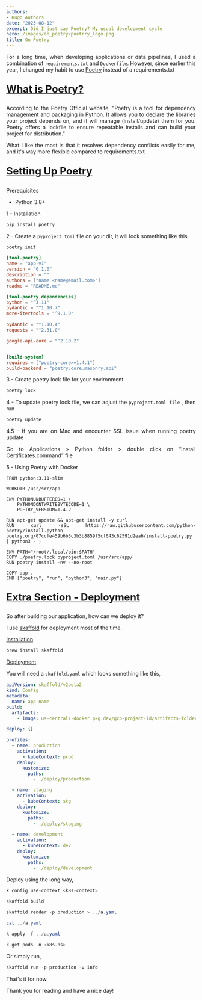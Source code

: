 ```yaml
---
authors:
- Hugo Authors
date: "2023-08-12"
excerpt: Did I just say Poetry? My usual development cycle
hero: /images/on_poetry/poetrry_logo.png
title: On Poetry
---
```


<div style="text-align: justify">


For a long time, when developing applications or data pipelines, I used a combination of `requirements.txt` and `Dockerfile`. However, since earlier this year, I changed my habit to use [Poetry](https://python-poetry.org/)  instead of a requirements.txt


<u><b>
    <p style="font-size:20pt ">
      What is Poetry?
    </p>
</b></u>



According to the Poetry Official website, "Poetry is a tool for dependency management and packaging in Python. It allows you to declare the libraries your project depends on, and it will manage (install/update) them for you. Poetry offers a lockfile to ensure repeatable installs and can build your project for distribution."

What I like the most is that it resolves dependency conflicts easily for me, and it's way more flexible compared to requirements.txt


<u><b>
    <p style="font-size:20pt ">
      Setting Up Poetry
    </p>
</b></u>

Prerequisites
- Python 3.8+

1 - Installation

```powershell
pip install poetry
```

2 - Create a `pyproject.toml` file on your dir, it will look something like this.


```powershell
poetry init
```

```toml
[tool.poetry]
name = "app-v1"
version = "0.1.0"
description = ""
authors = ["name <name@email.com>"]
readme = "README.md"

[tool.poetry.dependencies]
python = "^3.11"
pydantic = "^1.10.7"
more-itertools = "^9.1.0"

pydantic = "^1.10.4"
requests = "^2.31.0"

google-api-core = "^2.10.2"


[build-system]
requires = ["poetry-core>=1.4.1"]
build-backend = "poetry.core.masonry.api"
```

3 - Create poetry lock file for your environment

```powershell
poetry lock
```

4 - To update poetry lock file, we can adjust the `pyproject.toml file` , then run

```powershell
poetry update
```

4.5 - If you are on Mac and encounter SSL issue when running poetry update

Go to Applications > Python folder > double click on “Install Certificates.command” file

5 - Using Poetry with Docker

```docker
FROM python:3.11-slim

WORKDIR /usr/src/app

ENV PYTHONUNBUFFERED=1 \
    PYTHONDONTWRITEBYTECODE=1 \
    POETRY_VERSION=1.4.2

RUN apt-get update && apt-get install -y curl
RUN curl -sSL https://raw.githubusercontent.com/python-poetry/install.python-poetry.org/07ccfe459b6b5c3b3b8859f5cf643c62591d2ea6/install-poetry.py | python3 - ;

ENV PATH="/root/.local/bin:$PATH"
COPY ./poetry.lock pyproject.toml /usr/src/app/
RUN poetry install -nv --no-root

COPY app .
CMD ["poetry", "run", "python3", "main.py"]
```


<u><b>
    <p style="font-size:20pt ">
      Extra Section - Deployment
    </p>
</b></u>

So after building our application, how can we deploy it?

I use [skaffold](https://skaffold.dev/) for deployment most of the time.

<u>Installation</u>

```powershell
brew install skaffold
```

<u>Deployment</u>

You will need a `skaffold.yaml` which looks something like this,

```yaml
apiVersion: skaffold/v2beta2
kind: Config
metadata:
  name: app-name
build:
  artifacts:
    - image: us-central1-docker.pkg.dev/gcp-project-id/artifects-folder/app-name

deploy: {}

profiles:
  - name: production
    activation:
      - kubeContext: prod
    deploy:
      kustomize:
        paths:
          - ./deploy/production

  - name: staging
    activation:
      - kubeContext: stg
    deploy:
      kustomize:
        paths:
          - ./deploy/staging

  - name: development
    activation:
      - kubeContext: dev
    deploy:
      kustomize:
        paths:
          - ./deploy/development
```


Deploy using the long way, 

```powershell
k config use-context <k8s-context>

skaffold build

skaffold render -p production > ../a.yaml

cat ../a.yaml

k apply -f ../a.yaml

k get pods -n <k8s-ns>
```

Or simply run,

```powershell
skaffold run -p production -v info
```



That's it for now. 

Thank you for reading and have a nice day!
